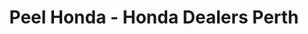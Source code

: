 ---
title: "Peel Honda - Honda Dealers Perth"
url: /perth/peel-honda-honda-dealers-perth/
shop: car
---